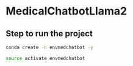 # MedicalChatbotLlama2

## Step to run the project

```bash
conda create -n envmedchatbot -y
```

```bash
source activate envmedchatbot
```

